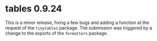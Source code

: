 # tables 0.9.24

This is a minor release, fixing a few bugs and adding a function
at the request of the `tinytables` package.  The submission was
triggered by a change to the exports of the `formatters` package.

